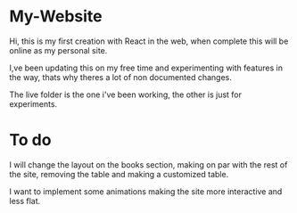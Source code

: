 # My-Website

Hi, this is my first creation with React in the web, when complete this will be online as my personal site.

I,ve been updating this on my free time and experimenting with features in the way, thats why theres a lot of non documented changes.

The live folder is the one i've been working, the other is just for experiments.


# To do

I will change the layout on the books section, making on par with the rest of the site, removing the table and making a customized table.

I want to implement some animations making the site more interactive and less flat.
